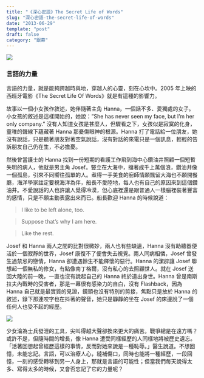 ```yaml
---
title: "《深心密語》The Secret Life of Words"
slug: "深心密語-the-secret-life-of-words"
date: "2013-06-29"
template: "post"
draft: false
category: "銀幕"
---
```


![](media/a9d09-0gql4ppmi9u7s6knz.jpeg)

### 言語的力量

言語的力量，就是能夠跨越時與地，穿越人的心靈，刻在心坎中。2005 年上映的西班牙電影《The Secret Life Of Words》就是有這種的影響力。

故事以一個小女孩作敘述，她伴隨著主角 Hanna，一個話不多、愛獨處的女子。小女孩的敘述是這樣開始的，她說：”She has never seen my face, but I’m her only company.” 沒有人知道女孩是甚麼人，但驟看之下，女孩似是寂寞的化身，童稚的聲線下蘊藏著 Hanna 那憂傷眼神的根源。Hanna 打了電話給一位朋友，她沒有說話，只是聽著朋友對著空氣說話，沒有對話的來電只是一個訊息，輕輕的告訴朋友自己仍在生，不必擔憂。

然後曾當護士的 Hanna 找到一份短期的看護工作飛到海中心鑽油井照顧一個短暫失明的病人，他就是男主角 Josef。豎立在大海中，擋著成千上萬個浪，鑽油井像一個孤島，引來不同嚮往孤單的人。煮得一手美食的廚師情願飄留大海也不願開餐廳，海洋學家註定要視海洋為伴，船長不愛陸地，每人也有自己的原因來到這個鑽油井。不愛說話的人也許讓人覺得冷漠，但心底裡還是跟普通人一樣腦裡裝著豐富的感情，只是不願主動表露出來而已。船長歡迎 Hanna 的時候說道：

> I like to be left alone, too.

> Suppose that’s why I am here.

> Like the rest.

Josef 和 Hanna 兩人之間的比對很微妙，兩人也有些缺遺，Hanna 沒有助聽器便活於一個寂靜的世界，Josef 康復不了便會失去視覺。兩人同病相憐，Josef 曾發生過禁忌的戀情，Hanna 卻遭遇餘生不能釋懷的惡行。Hanna 的潔辟讓 Josef 聯想起一個無私的修女，有點像南丁格爾，沒有私心的去照顧世人。就在 Josef 送回大陸的前一晚，一直也沒有說起自己的 Hanna 終於道出身世。Hanna 曾是南斯拉夫內戰時的受害者，那是一幕很有感染力的自白，沒有 Flashback，因為 Hanna 自己就是最實質的見證，鏡頭也沒有特別的剪接，焦點只是放於 Hanna 的敘述，錄下那連咬字也在抖著的聲音，她只是靜靜的坐在 Josef 的床邊說了一個任何人也受不起的經歷。

![](media/13b9d-0t5vp_u3inpwauppo.jpeg)

少女淪為士兵發泄的工具，尖叫得越大聲卻換來更大的痛苦。戰爭總是在遠方嗎？或許不是，但隨時間的增長，像 Hanna 遭受同樣經歷的人同樣地將被歷史遺忘。「活著回想起曾經歷這樣的事情，反而對她來說是一種恥辱。」醫生說道。不想回憶，未能忘記。言語，可以治療人心，縫補傷口，同時也能將一種經歷，一段回憶，一刻的感受轉移到另一人身上，那就是言語的可能性；但當我們每天說得太多、寫得太多的時候，又會否忘記了它的力量呢？
